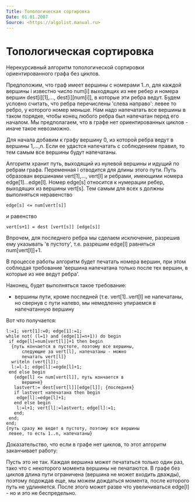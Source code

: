 ```yaml
---
Title: Топологическая сортировка
Date: 01.01.2007
Source: <https://algolist.manual.ru>
---
```



Топологическая сортировка
=========================

Нерекурсивный алгоритм топологической сортировки ориентированного графа
без циклов.

Предположим, что граф имеет вершины с номерами 1..n, для каждой вершины
i известно число num[i] выходящих из нее ребер и номера вершин
dest[i][1],..., dest[i][num[i]], в которые эти ребра ведут.
Будем условно считать, что ребра перечислены \'слева направо\': левее то
ребро, у которого номер меньше. Нам надо напечатать все вершины в таком
порядке, чтобы конец любого ребра был напечатан перед его началом. Мы
предполагаем, что в графе нет ориентированных циклов - иначе такое
невозможно.

Для начала добавим к графу вершину 0, из которой ребра ведут в вершины
1,...,n. Если ее удастся напечатать с соблюдением правил, то тем самым
все вершины будут напечатаны.

Алгоритм хранит путь, выходящий из нулевой вершины и идущий по ребрам
графа. Переменная l отводится для длины этого пути. Путь образован
вершинами vert[1],..., vert[l] и ребрами, имеющими номера
edge[1]...edge[l]. Номер edge[s] относится к нумерации ребер,
выходящих из вершины vert[s]. Тем самым для всех s должны выполняться
неравенство

    edge[s] <= num[vert[s]]

и равенство

    vert[s+1] = dest [vert[s]] [edge[s]]

Впрочем, для последнего ребра мы сделаем исключение, разрешив ему
указывать \'в пустоту\', т.е. разрешим edge[l] равняться
num[vert[l]]+1.

В процессе работы алгоритм будет печатать номера вершин, при этом
соблюдая требование \'вершина напечатана только после тех вершин, в
которые из нее ведут ребра\'.

Наконец, будет выполняться такое требование:

- вершины пути, кроме последней (т.е. vert[1]..vert[l] не
напечатаны, но свернув с пути налево, мы немедленно упираемся в
напечатанную вершину

Вот что получается:

    l:=1; vert[1]:=0; edge[1]:=1;
    while not( (l=1) and (edge[1]=n+1)) do begin
     if edge[l]=num[vert[l]]+1 then begin
      {путь кончается в пустоте, поэтому все вершины,
          следующие за vert[l], напечатаны - можно
          печатать vert[l]}
      writeln (vert[l]);
      l:=l-1; edge[l]:=egde[l]+1;
     end else begin
       {edge[l] <= num[vert[l]], путь кончается в
          вершине}
       lastvert:= dest[vert[l]][edge[l]]; {последняя}
       if lastvert напечатана then begin
        edge[l]:=edge[l]+1;
       end else begin
        l:=l+1; vert[l]:=lastvert; edge[l]:=1;
       end;
     end;
    end;
    {путь сразу же ведет в пустоту, поэтому все вершины
     левее, то есть 1..n, напечатаны}

Доказательство, что если в графе нет циклов, то этот алгоритм
заканчивает работу:

Пусть это не так. Каждая вершина может печататься только один раз, тако
что с некоторого момента вершины не печатаются. В графе без циклов длина
пути ограничена (вершина не может входить дважды), поэтому подождав еще,
мы можем дождаться момента, после которого путь не удлиняется. После
этого может разве что увеличиваться edge[l] - но и это не
беспредельно.

